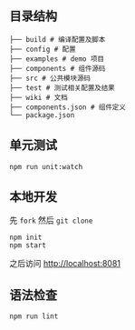 ## 目录结构
```
├── build # 编译配置及脚本
├── config # 配置
├── examples # demo 项目
├── components # 组件源码
├── src # 公共模块源码
├── test # 测试相关配置及结果
├── wiki # 文档
├── components.json # 组件定义
└── package.json
```
## 单元测试
```
npm run unit:watch
```

## 本地开发
先 `fork` 然后 `git clone`
```
npm init
npm start
```
之后访问 [http://localhost:8081](http://localhost:8081)

## 语法检查
```
npm run lint
```
